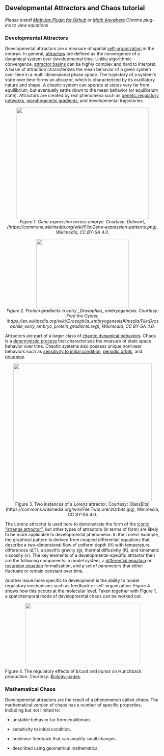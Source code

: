 ## Developmental Attractors and Chaos tutorial  

_Please install [MathJax Plugin for Github](https://chrome.google.com/webstore/detail/mathjax-plugin-for-github/ioemnmodlmafdkllaclgeombjnmnbima/related) or [Math Anywhere](https://chrome.google.com/webstore/detail/math-anywhere/gebhifiddmaaeecbaiemfpejghjdjmhc) Chrome plug-ins to view equations_  

### Developmental Attractors

Developmental attractors are a measure of spatial [self-organization](https://en.wikipedia.org/wiki/Self-organization) in the embryo. In general, [attractors](http://www.scholarpedia.org/article/Attractor) are defined as the convergence of a dynamical system over developmental time. Unlike algorithmic convergence, [attractor basins](http://www.scholarpedia.org/article/Basin_of_attraction) can be highly complex and hard to interpret. A basin of attraction characterizes the mean behavior of a given system over time in a multi-dimensional phase space. The trajectory of a system's state over time forms an attractor, which is characterized by its oscillatory nature and shape. A chaotic system can operate at states very far from equilibrium, but eventually settle down to the mean behavior (or equilibrium state). Attractors are created by real phenomena such as [genetic regulatory networks](https://en.wikipedia.org/wiki/Gene_regulatory_network), [morphogenetic gradients](https://www.ncbi.nlm.nih.gov/pmc/articles/PMC2773637/), and developmental trajectories.  

<p align="center">
  <img width="430" height="364" src="https://user-images.githubusercontent.com/19001437/56056496-f65b6700-5d21-11e9-8ae9-bf4a6ee11c21.png"><BR>
  <em>Figure 1. Gene expression across embryo. Courtesy: Debivort, (https://commons.wikimedia.org/wiki/File:Gene-expression-patterns.png), Wikimedia, CC BY-SA 4.0.
</em></p>
  
<p align="center">
  <img width="300" height="225" src="https://user-images.githubusercontent.com/19001437/56056568-273b9c00-5d22-11e9-8919-47b3afcdf106.png"><BR>
  <em>Figure 2. Protein gradients in early _Drosophila_ embryogenesis. Courtesy: 
 Fred the Oyster,(https://en.wikipedia.org/wiki/Drosophila_embryogenesis#/media/File:Drosophila_early_embryo_protein_gradients.svg), Wikimedia, CC BY-SA 4.0.
</em></p>

Attractors are part of a larger class of [chaotic dynamical behaviors](https://en.wikipedia.org/wiki/Chaos_theory). Chaos is a [deterministic process](https://en.wikipedia.org/wiki/Deterministic_system_(philosophy)) that characterizes the measure of state space behavior over time. Chaotic systems also possess unique nonlinear behaviors such as [sensitivity to initial condition](http://demonstrations.wolfram.com/SensitivityToInitialConditionsInChaos/), [periodic orbits](http://www.scholarpedia.org/article/Periodic_orbit), and [recursion](https://en.wikipedia.org/wiki/Recursion).  

<p align="center">
  <img width="450" height="450" src="https://user-images.githubusercontent.com/19001437/56057929-b9916f00-5d25-11e9-8033-09212e14d3e1.jpg"><BR>
Figure 3. Two instances of a Lorenz attractor. Courtesy: (XaosBits)(https://commons.wikimedia.org/wiki/File:TwoLorenzOrbits.jpg), Wikimedia, CC BY-SA 4.0.
</p>

The Lorenz attractor is used here to demonstrate the form of the [iconic "strange attractor"](https://en.wikipedia.org/wiki/Chaos:_Making_a_New_Science), but other types of attractors (in terms of form) are likely to be more applicable to developmental phenomena. In the Lorenz example, the graphical pattern is derived from coupled differential equations that describe a two-dimensional flow of uniform depth (&#919;) with temperature differences (&#916;T), a specific gravity (&#103;), thermal diffusivity (&#922;), and kinematic viscosity (&#957;). The key elements of a developmental-specific attractor then are the following components: a model system, a [differential equation](http://mathworld.wolfram.com/Difference-DifferentialEquation.html) or [recursion equation](http://mathworld.wolfram.com/RecurrenceEquation.html) formalization, and a set of parameters that either fluctuate or remain constant over time. 

Another issue more specific to development is the ability to model regulatory mechanisms such as feedback or self-organization. Figure 4 shows how this occurs at the molecular level. Taken together with Figure 1, a spatiotemporal mode of developmental chaos can be worked out. 

<p align="center">
  <img width="375" height="200" src="https://user-images.githubusercontent.com/19001437/56056715-95805e80-5d22-11e9-8803-79a860051e35.gif"><BR>
 </p> 

 Figure 4. The regulatory effects of _bicoid_ and _nanos_ on Hunchback production. Courtesy: [Biology-pages](http://biology-pages.info/S/Segmentation.html).
 
### Mathematical Chaos

Developmental attractors are the result of a phenomenon called _chaos_. The mathematical version of chaos has a number of specific properties, including but not limited to:

* unstable behavior far from equilibrium.

* sensitivity to initial condition.

* nonlinear feedback that can amplify small changes.

* described using geometrical mathematics.
